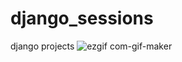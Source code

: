 # django_sessions
django projects
![ezgif com-gif-maker](https://user-images.githubusercontent.com/93790865/193121189-dd049040-173e-419b-82be-57228c866e6a.gif)
